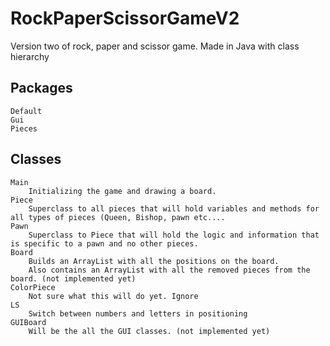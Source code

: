 # RockPaperScissorGameV2
Version two of rock, paper and scissor game. Made in Java with class hierarchy


## Packages
	
	Default
	Gui
	Pieces

## Classes

	Main
		Initializing the game and drawing a board.
	Piece
		Superclass to all pieces that will hold variables and methods for all types of pieces (Queen, Bishop, pawn etc....
	Pawn
		Superclass to Piece that will hold the logic and information that is specific to a pawn and no other pieces.
	Board
		Builds an ArrayList with all the positions on the board. 
		Also contains an ArrayList with all the removed pieces from the board. (not implemented yet)
	ColorPiece
		Not sure what this will do yet. Ignore
	LS
		Switch between numbers and letters in positioning
	GUIBoard
		Will be the all the GUI classes. (not implemented yet)